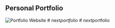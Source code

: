 ## Personal Portfolio

![Portfolio Website](https://i.ibb.co/WgPMpts/image.png)
#   n e x t _ p o r t f o l i o  
 #   n e x t _ p o r t f o l i o  
 
